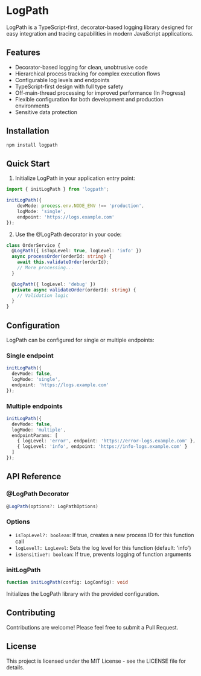 # LogPath

LogPath is a TypeScript-first, decorator-based logging library designed for easy integration and tracing capabilities in modern JavaScript applications.

## Features

- Decorator-based logging for clean, unobtrusive code
- Hierarchical process tracking for complex execution flows
- Configurable log levels and endpoints
- TypeScript-first design with full type safety
- Off-main-thread processing for improved performance (In Progress)
- Flexible configuration for both development and production environments
- Sensitive data protection

## Installation

```bash
npm install logpath
```

## Quick Start
1. Initialize LogPath in your application entry point:
```typescript
import { initLogPath } from 'logpath';

initLogPath({
    devMode: process.env.NODE_ENV !== 'production',
    logMode: 'single',
    endpoint: 'https://logs.example.com'
});
```
2. Use the @LogPath decorator in your code:
```typescript
class OrderService {
  @LogPath({ isTopLevel: true, logLevel: 'info' })
  async processOrder(orderId: string) {
    await this.validateOrder(orderId);
    // More processing...
  }

  @LogPath({ logLevel: 'debug' })
  private async validateOrder(orderId: string) {
    // Validation logic
  }
}
```

## Configuration
LogPath can be configured for single or multiple endpoints:

### Single endpoint
```typescript
initLogPath({
  devMode: false,
  logMode: 'single',
  endpoint: 'https://logs.example.com'
});
```

### Multiple endpoints
```typescript
initLogPath({
  devMode: false,
  logMode: 'multiple',
  endpointParams: [
    { logLevel: 'error', endpoint: 'https://error-logs.example.com' },
    { logLevel: 'info', endpoint: 'https://info-logs.example.com' }
  ]
});
```
## API Reference

### @LogPath Decorator
```typescript
@LogPath(options?: LogPathOptions)
```
### Options
- `isTopLevel?: boolean`: If true, creates a new process ID for this function call
- `logLevel?: LogLevel`: Sets the log level for this function (default: 'info')
- `isSensitive?: boolean`: If true, prevents logging of function arguments

### initLogPath
```typescript
function initLogPath(config: LogConfig): void
```
Initializes the LogPath library with the provided configuration.

## Contributing
Contributions are welcome! Please feel free to submit a Pull Request.

## License
This project is licensed under the MIT License - see the LICENSE file for details.


